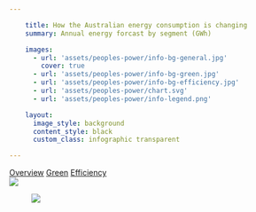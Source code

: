 ```yaml
---

    title: How the Australian energy consumption is changing
    summary: Annual energy forcast by segment (GWh)

    images:
      - url: 'assets/peoples-power/info-bg-general.jpg'
        cover: true
      - url: 'assets/peoples-power/info-bg-green.jpg'
      - url: 'assets/peoples-power/info-bg-efficiency.jpg'
      - url: 'assets/peoples-power/chart.svg'
      - url: 'assets/peoples-power/info-legend.png'

    layout:
      image_style: background
      content_style: black
      custom_class: infographic transparent

---
```


<div class="tabs button-group">
  <a class="outline active button" href="#infographic-general">Overview</a>
  <a class="outline button" href="#infographic-green">Green</a>
  <a class="outline button" href="#infographic-efficiency">Efficiency</a>
</div>

<div id="infographic-general" class='info-box'>
  <img class="background" data-media-id="images:1"/>
</div>

<div id="infographic-green" class='info-box' style="display: none">
  <img class="background" data-media-id="images:2"/>
</div>

<div id="infographic-efficiency" class='info-box' style="display: none">
  <img class="background" data-media-id="images:3"/>
</div>

<img class="legend" src="assets/turbine/wind-legend.png" data-media-id="images:5" data-original>

<figure class="image" id="power_chart">
  <img class="chart" src="assets/peoples-power/chart.svg" data-media-id="images:4" data-background-image data-original>
  <a class="hotspot" href="#1" style="position:absolute; left:19%; top:15%;" data-description="In 2010 the market generated around 204 terawatt hours (TWh) of electricity. Non-traditional technologies are also emerging including solar and geothermal generation."></a>
  <a class="hotspot" href="#2" style="position:absolute; left:48.5%; top:31%;" data-description="The current estimate for 2013-14 annual energy is 181,239 GWh, which is 5,364 GWh (2.9%) below the 2013 NEFR medium forecast."></a>
  <a class="hotspot" href="#2" style="position:absolute; left:78%; top:11%;" data-description="Strong growth (23.6% annually) in rooftop PV installations, particularly in Queensland and Victoria."></a>
  <div class_name="aspect-ratio" style="padding-bottom: 43.108716977%;"></div>
</figure>
